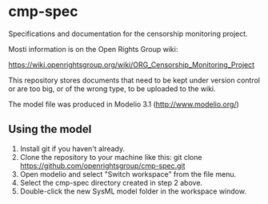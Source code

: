 cmp-spec
========

Specifications and documentation for the censorship monitoring project.

Mosti information is on the Open Rights Group wiki:

https://wiki.openrightsgroup.org/wiki/ORG_Censorship_Monitoring_Project

This repository stores documents that need to be kept under version control or
are too big, or of the wrong type, to be uploaded to the wiki.

The model file was produced in Modelio 3.1 (http://www.modelio.org/)

Using the model
---------------

1. Install git if you haven't already.
2. Clone the repository to your machine like this: git clone https://github.com/openrightsgroup/cmp-spec.git
3. Open modelio and select "Switch workspace" from the file menu.
4. Select the cmp-spec directory created in step 2 above.
5. Double-click the new SysML model folder in the workspace window.

